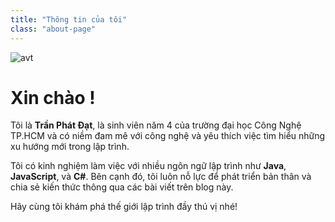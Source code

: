 ```yaml
---
title: "Thông tin của tôi"
class: "about-page" 
---
```


![avt](/images/myavt.jpg)

# **Xin chào !**
Tôi là **Trần Phát Đạt**, là sinh viên năm 4 của trường đại học Công Nghệ TP.HCM và có niềm đam mê với công nghệ và yêu thích việc tìm hiểu những xu hướng mới trong lập trình.  

Tôi có kinh nghiệm làm việc với nhiều ngôn ngữ lập trình như **Java**, **JavaScript**, và **C#**. Bên cạnh đó, tôi luôn nỗ lực để phát triển bản thân và chia sẻ kiến thức thông qua các bài viết trên blog này.  

Hãy cùng tôi khám phá thế giới lập trình đầy thú vị nhé!







